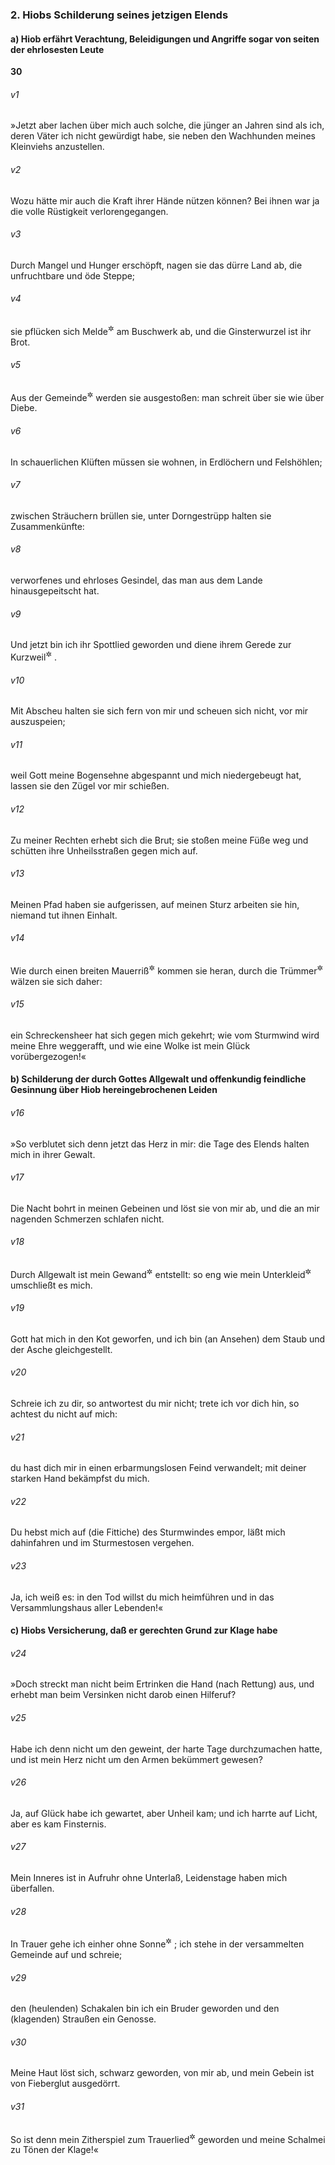 ### 2. Hiobs Schilderung seines jetzigen Elends

#### a) Hiob erfährt Verachtung, Beleidigungen und Angriffe sogar von seiten der ehrlosesten Leute

__30__

###### v1
»Jetzt aber lachen über mich auch solche, die jünger an Jahren sind als ich, deren Väter ich nicht gewürdigt habe, sie neben den Wachhunden meines Kleinviehs anzustellen.

###### v2
Wozu hätte mir auch die Kraft ihrer Hände nützen können? Bei ihnen war ja die volle Rüstigkeit verlorengegangen.

###### v3
Durch Mangel und Hunger erschöpft, nagen sie das dürre Land ab, die unfruchtbare und öde Steppe;

###### v4
sie pflücken sich Melde<sup title="oder: Salzkraut">&#x2732;</sup>
 am Buschwerk ab, und die Ginsterwurzel ist ihr Brot.

###### v5
Aus der Gemeinde<sup title="oder: menschlichen Gesellschaft">&#x2732;</sup>
 werden sie ausgestoßen: man schreit über sie wie über Diebe.

###### v6
In schauerlichen Klüften müssen sie wohnen, in Erdlöchern und Felshöhlen;

###### v7
zwischen Sträuchern brüllen sie, unter Dorngestrüpp halten sie Zusammenkünfte:

###### v8
verworfenes und ehrloses Gesindel, das man aus dem Lande hinausgepeitscht hat.


###### v9
Und jetzt bin ich ihr Spottlied geworden und diene ihrem Gerede zur Kurzweil<sup title="oder: als Zielscheibe">&#x2732;</sup>
.

###### v10
Mit Abscheu halten sie sich fern von mir und scheuen sich nicht, vor mir auszuspeien;

###### v11
weil Gott meine Bogensehne abgespannt und mich niedergebeugt hat, lassen sie den Zügel vor mir schießen.

###### v12
Zu meiner Rechten erhebt sich die Brut; sie stoßen meine Füße weg und schütten ihre Unheilsstraßen gegen mich auf.

###### v13
Meinen Pfad haben sie aufgerissen, auf meinen Sturz arbeiten sie hin, niemand tut ihnen Einhalt.

###### v14
Wie durch einen breiten Mauerriß<sup title="oder: eine Bresche">&#x2732;</sup>
 kommen sie heran, durch die Trümmer<sup title="oder: mit wildem Lärm">&#x2732;</sup>
 wälzen sie sich daher:

###### v15
ein Schreckensheer hat sich gegen mich gekehrt; wie vom Sturmwind wird meine Ehre weggerafft, und wie eine Wolke ist mein Glück vorübergezogen!«

#### b) Schilderung der durch Gottes Allgewalt und offenkundig feindliche Gesinnung über Hiob hereingebrochenen Leiden


###### v16
»So verblutet sich denn jetzt das Herz in mir: die Tage des Elends halten mich in ihrer Gewalt.

###### v17
Die Nacht bohrt in meinen Gebeinen und löst sie von mir ab, und die an mir nagenden Schmerzen schlafen nicht.

###### v18
Durch Allgewalt ist mein Gewand<sup title="d.h. meine Haut">&#x2732;</sup>
 entstellt: so eng wie mein Unterkleid<sup title="oder: Panzer">&#x2732;</sup>
 umschließt es mich.

###### v19
Gott hat mich in den Kot geworfen, und ich bin (an Ansehen) dem Staub und der Asche gleichgestellt.

###### v20
Schreie ich zu dir, so antwortest du mir nicht; trete ich vor dich hin, so achtest du nicht auf mich:

###### v21
du hast dich mir in einen erbarmungslosen Feind verwandelt; mit deiner starken Hand bekämpfst du mich.

###### v22
Du hebst mich auf (die Fittiche) des Sturmwindes empor, läßt mich dahinfahren und im Sturmestosen vergehen.

###### v23
Ja, ich weiß es: in den Tod willst du mich heimführen und in das Versammlungshaus aller Lebenden!«

#### c) Hiobs Versicherung, daß er gerechten Grund zur Klage habe


###### v24
»Doch streckt man nicht beim Ertrinken die Hand (nach Rettung) aus, und erhebt man beim Versinken nicht darob einen Hilferuf?

###### v25
Habe ich denn nicht um den geweint, der harte Tage durchzumachen hatte, und ist mein Herz nicht um den Armen bekümmert gewesen?

###### v26
Ja, auf Glück habe ich gewartet, aber Unheil kam; und ich harrte auf Licht, aber es kam Finsternis.

###### v27
Mein Inneres ist in Aufruhr ohne Unterlaß, Leidenstage haben mich überfallen.

###### v28
In Trauer gehe ich einher ohne Sonne<sup title="oder: ohne Trost">&#x2732;</sup>
; ich stehe in der versammelten Gemeinde auf und schreie;

###### v29
den (heulenden) Schakalen bin ich ein Bruder geworden und den (klagenden) Straußen ein Genosse.

###### v30
Meine Haut löst sich, schwarz geworden, von mir ab, und mein Gebein ist von Fieberglut ausgedörrt.

###### v31
So ist denn mein Zitherspiel zum Trauerlied<sup title="= zur Totenklage">&#x2732;</sup>
 geworden und meine Schalmei zu Tönen der Klage!«